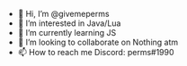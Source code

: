- 👋 Hi, I’m @givemeperms
- 👀 I’m interested in Java/Lua
- 🌱 I’m currently learning JS
- 💞️ I’m looking to collaborate on Nothing atm
- 📫 How to reach me Discord: perms#1990
